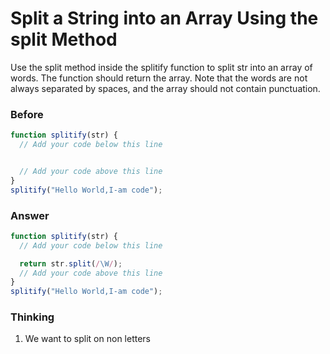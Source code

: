 # Split a String into an Array Using the split Method

Use the split method inside the splitify function to split str into an array of words. The function should return the array. Note that the words are not always separated by spaces, and the array should not contain punctuation.

### Before

```js
function splitify(str) {
  // Add your code below this line


  // Add your code above this line
}
splitify("Hello World,I-am code");
```

### Answer

```js
function splitify(str) {
  // Add your code below this line

  return str.split(/\W/);
  // Add your code above this line
}
splitify("Hello World,I-am code");
```

### Thinking

1. We want to split on non letters
